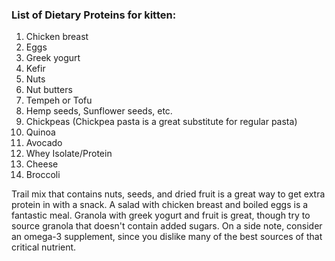 ### List of Dietary Proteins for kitten:
1. Chicken breast
2. Eggs
3. Greek yogurt
4. Kefir
5. Nuts
6. Nut butters
7. Tempeh or Tofu
8. Hemp seeds, Sunflower seeds, etc.
9. Chickpeas (Chickpea pasta is a great substitute for regular pasta)
10. Quinoa
11. Avocado
12. Whey Isolate/Protein
13. Cheese
14. Broccoli

Trail mix that contains nuts, seeds, and dried fruit is a great way to get extra protein in with a snack. A salad with chicken breast and boiled eggs is a fantastic meal. Granola with greek yogurt and fruit is great, though try to source granola that doesn't contain added sugars. On a side note, consider an omega-3 supplement, since you dislike many of the best sources of that critical nutrient.